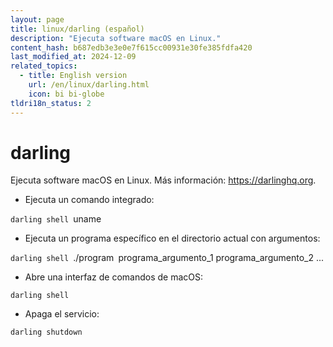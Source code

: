```yaml
---
layout: page
title: linux/darling (español)
description: "Ejecuta software macOS en Linux."
content_hash: b687edb3e3e0e7f615cc00931e30fe385fdfa420
last_modified_at: 2024-12-09
related_topics:
  - title: English version
    url: /en/linux/darling.html
    icon: bi bi-globe
tldri18n_status: 2
---
```

# darling

Ejecuta software macOS en Linux.
Más información: <https://darlinghq.org>.

- Ejecuta un comando integrado:

`darling shell `<span class="tldr-var badge badge-pill bg-dark-lm bg-white-dm text-white-lm text-dark-dm font-weight-bold">uname</span>

- Ejecuta un programa específico en el directorio actual con argumentos:

`darling shell `<span class="tldr-var badge badge-pill bg-dark-lm bg-white-dm text-white-lm text-dark-dm font-weight-bold">./program</span>` `<span class="tldr-var badge badge-pill bg-dark-lm bg-white-dm text-white-lm text-dark-dm font-weight-bold">programa_argumento_1 programa_argumento_2 ...</span>

- Abre una interfaz de comandos de macOS:

`darling shell`

- Apaga el servicio:

`darling shutdown`
